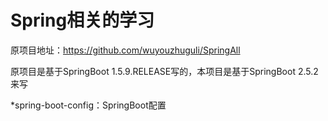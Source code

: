# Spring相关的学习

原项目地址：<https://github.com/wuyouzhuguli/SpringAll>

原项目是基于SpringBoot 1.5.9.RELEASE写的，本项目是基于SpringBoot 2.5.2来写

*spring-boot-config：SpringBoot配置